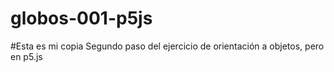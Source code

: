 # globos-001-p5js
#Esta es mi copia
Segundo paso del ejercicio de orientación a objetos, pero en p5.js 
